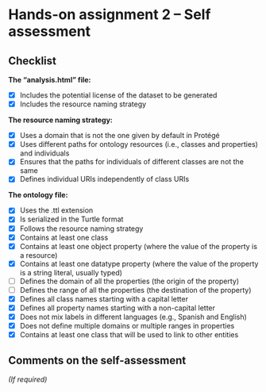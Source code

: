 # Hands-on assignment 2 – Self assessment

## Checklist

**The “analysis.html” file:**

- [x] Includes the potential license of the dataset to be generated
- [x] Includes the resource naming strategy

**The resource naming strategy:**

- [x] Uses a domain that is not the one given by default in Protégé
- [x] Uses different paths for ontology resources (i.e., classes and properties) and individuals
- [x] Ensures that the paths for individuals of different classes are not the same
- [x] Defines individual URIs independently of class URIs

**The ontology file:**

- [x] Uses the .ttl extension
- [x] Is serialized in the Turtle format
- [x] Follows the resource naming strategy
- [x] Contains at least one class
- [x] Contains at least one object property (where the value of the property is a resource)
- [x] Contains at least one datatype property (where the value of the property is a string literal, usually typed)
- [ ] Defines the domain of all the properties (the origin of the property)
- [ ] Defines the range of all the properties (the destination of the property)
- [x] Defines all class names starting with a capital letter
- [x] Defines all property names starting with a non-capital letter
- [x] Does not mix labels in different languages (e.g., Spanish and English)
- [x] Does not define multiple domains or multiple ranges in properties
- [x] Contains at least one class that will be used to link to other entities

## Comments on the self-assessment
_(If required)_
